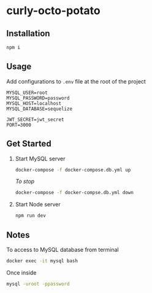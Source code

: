 # curly-octo-potato

## Installation

```bash
npm i
```

## Usage

Add configurations to `.env` file at the root of the project

```
MYSQL_USER=root
MYSQL_PASSWORD=password
MYSQL_HOST=localhost
MYSQL_DATABASE=sequelize

JWT_SECRET=jwt_secret
PORT=3000
```

## Get Started

1. Start MySQL server

   ```bash
   docker-compose -f docker-compose.db.yml up
   ```

   _To stop_

   ```bash
   docker-compose -f docker-compse.db.yml down
   ```

2. Start Node server
   ```bash
   npm run dev
   ```

## Notes

To access to MySQL database from terminal

```bash
docker exec -it mysql bash
```

Once inside

```bash
mysql -uroot -ppassword
```
